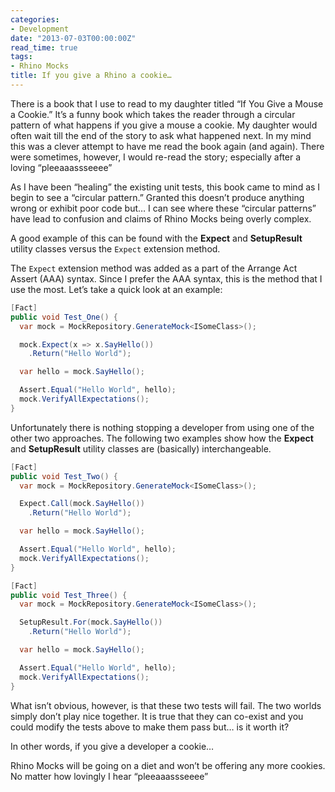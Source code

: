 ```yaml
---
categories:
- Development
date: "2013-07-03T00:00:00Z"
read_time: true
tags:
- Rhino Mocks
title: If you give a Rhino a cookie…
---
```


There is a book that I use to read to my daughter titled “If You Give a Mouse a Cookie.” 
It’s a funny book which takes the reader through a circular pattern of what happens if you give a mouse a cookie. 
My daughter would often wait till the end of the story to ask what happened next. 
In my mind this was a clever attempt to have me read the book again (and again). 
There were sometimes, however, I would re-read the story; especially after a loving “pleeaaassseeee”

As I have been “healing” the existing unit tests, this book came to mind as I begin to see a “circular pattern.” 
Granted this doesn’t produce anything wrong or exhibit poor code but… 
I can see where these “circular patterns” have lead to confusion and claims of Rhino Mocks being overly complex.

A good example of this can be found with the **Expect** and **SetupResult** utility classes versus the `Expect` extension method.

The `Expect` extension method was added as a part of the Arrange Act Assert (AAA) syntax. 
Since I prefer the AAA syntax, this is the method that I use the most. Let’s take a quick look at an example:

```csharp
[Fact]
public void Test_One() {
  var mock = MockRepository.GenerateMock<ISomeClass>();

  mock.Expect(x => x.SayHello())
    .Return("Hello World");

  var hello = mock.SayHello();

  Assert.Equal("Hello World", hello);
  mock.VerifyAllExpectations();
}
```

Unfortunately there is nothing stopping a developer from using one of the other two approaches. 
The following two examples show how the **Expect** and **SetupResult** utility classes are (basically) interchangeable.

```csharp
[Fact]
public void Test_Two() {
  var mock = MockRepository.GenerateMock<ISomeClass>();

  Expect.Call(mock.SayHello())
    .Return("Hello World");

  var hello = mock.SayHello();

  Assert.Equal("Hello World", hello);
  mock.VerifyAllExpectations();
}

[Fact]
public void Test_Three() {
  var mock = MockRepository.GenerateMock<ISomeClass>();

  SetupResult.For(mock.SayHello())
    .Return("Hello World");

  var hello = mock.SayHello();

  Assert.Equal("Hello World", hello);
  mock.VerifyAllExpectations();
}
```

What isn’t obvious, however, is that these two tests will fail. The two worlds simply don’t play nice together. 
It is true that they can co-exist and you could modify the tests above to make them pass but… is it worth it?

In other words, if you give a developer a cookie…

Rhino Mocks will be going on a diet and won’t be offering any more cookies. 
No matter how lovingly I hear “pleeaaassseeee”

